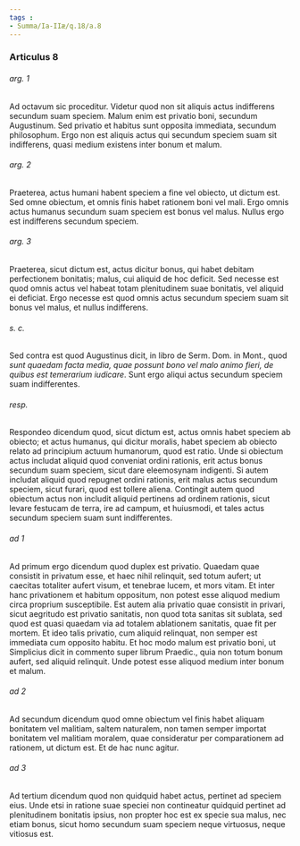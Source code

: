 ```yaml
---
tags : 
- Summa/Ia-IIæ/q.18/a.8
---
```


### Articulus 8

###### arg. 1
Ad octavum sic proceditur. Videtur quod non sit aliquis actus indifferens secundum suam speciem. Malum enim est privatio boni, secundum Augustinum. Sed privatio et habitus sunt opposita immediata, secundum philosophum. Ergo non est aliquis actus qui secundum speciem suam sit indifferens, quasi medium existens inter bonum et malum.

###### arg. 2
Praeterea, actus humani habent speciem a fine vel obiecto, ut dictum est. Sed omne obiectum, et omnis finis habet rationem boni vel mali. Ergo omnis actus humanus secundum suam speciem est bonus vel malus. Nullus ergo est indifferens secundum speciem.

###### arg. 3
Praeterea, sicut dictum est, actus dicitur bonus, qui habet debitam perfectionem bonitatis; malus, cui aliquid de hoc deficit. Sed necesse est quod omnis actus vel habeat totam plenitudinem suae bonitatis, vel aliquid ei deficiat. Ergo necesse est quod omnis actus secundum speciem suam sit bonus vel malus, et nullus indifferens.

###### s. c.
Sed contra est quod Augustinus dicit, in libro de Serm. Dom. in Mont., quod *sunt quaedam facta media, quae possunt bono vel malo animo fieri, de quibus est temerarium iudicare*. Sunt ergo aliqui actus secundum speciem suam indifferentes.

###### resp.
Respondeo dicendum quod, sicut dictum est, actus omnis habet speciem ab obiecto; et actus humanus, qui dicitur moralis, habet speciem ab obiecto relato ad principium actuum humanorum, quod est ratio. Unde si obiectum actus includat aliquid quod conveniat ordini rationis, erit actus bonus secundum suam speciem, sicut dare eleemosynam indigenti. Si autem includat aliquid quod repugnet ordini rationis, erit malus actus secundum speciem, sicut furari, quod est tollere aliena. Contingit autem quod obiectum actus non includit aliquid pertinens ad ordinem rationis, sicut levare festucam de terra, ire ad campum, et huiusmodi, et tales actus secundum speciem suam sunt indifferentes.

###### ad 1
Ad primum ergo dicendum quod duplex est privatio. Quaedam quae consistit in privatum esse, et haec nihil relinquit, sed totum aufert; ut caecitas totaliter aufert visum, et tenebrae lucem, et mors vitam. Et inter hanc privationem et habitum oppositum, non potest esse aliquod medium circa proprium susceptibile. Est autem alia privatio quae consistit in privari, sicut aegritudo est privatio sanitatis, non quod tota sanitas sit sublata, sed quod est quasi quaedam via ad totalem ablationem sanitatis, quae fit per mortem. Et ideo talis privatio, cum aliquid relinquat, non semper est immediata cum opposito habitu. Et hoc modo malum est privatio boni, ut Simplicius dicit in commento super librum Praedic., quia non totum bonum aufert, sed aliquid relinquit. Unde potest esse aliquod medium inter bonum et malum.

###### ad 2
Ad secundum dicendum quod omne obiectum vel finis habet aliquam bonitatem vel malitiam, saltem naturalem, non tamen semper importat bonitatem vel malitiam moralem, quae consideratur per comparationem ad rationem, ut dictum est. Et de hac nunc agitur.

###### ad 3
Ad tertium dicendum quod non quidquid habet actus, pertinet ad speciem eius. Unde etsi in ratione suae speciei non contineatur quidquid pertinet ad plenitudinem bonitatis ipsius, non propter hoc est ex specie sua malus, nec etiam bonus, sicut homo secundum suam speciem neque virtuosus, neque vitiosus est.

